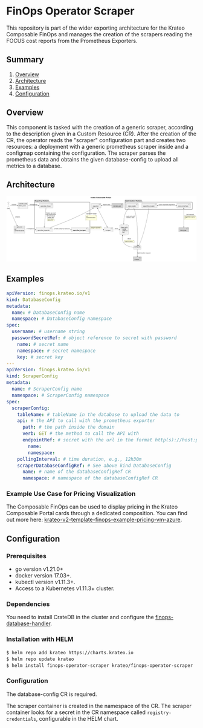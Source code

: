 # FinOps Operator Scraper
This repository is part of the wider exporting architecture for the Krateo Composable FinOps and manages the creation of the scrapers reading the FOCUS cost reports from the Prometheus Exporters.

## Summary
1. [Overview](#overview)
2. [Architecture](#architecture)
3. [Examples](#examples)
4. [Configuration](#configuration)

## Overview
This component is tasked with the creation of a generic scraper, according to the description given in a Custom Resource (CR). After the creation of the CR, the operator reads the "scraper" configuration part and creates two resources: a deployment with a generic prometheus scraper inside and a configmap containing the configuration. The scraper parses the prometheus data and obtains the given database-config to upload all metrics to a database.

## Architecture
![Krateo Composable FinOps Operator Scraper](resources/images/KCF-operator-scraper.png)

## Examples
```yaml
apiVersion: finops.krateo.io/v1
kind: DatabaseConfig
metadata:
  name: # DatabaseConfig name
  namespace: # DatabaseConfig namespace
spec:
  username: # username string
  passwordSecretRef: # object reference to secret with password
    name: # secret name
    namespace: # secret namespace
    key: # secret key
---
apiVersion: finops.krateo.io/v1
kind: ScraperConfig
metadata:
  name: # ScraperConfig name
  namespace: # ScraperConfig namespace
spec:
  scraperConfig:
    tableName: # tableName in the database to upload the data to
    api: # the API to call with the prometheus exporter
      path: # the path inside the domain
      verb: GET # the method to call the API with
      endpointRef: # secret with the url in the format http(s)://host:port
        name: 
        namespace:
    pollingInterval: # time duration, e.g., 12h30m
    scraperDatabaseConfigRef: # See above kind DatabaseConfig
      name: # name of the databaseConfigRef CR 
      namespace: # namespace of the databaseConfigRef CR
```

### Example Use Case for Pricing Visualization
The Composable FinOps can be used to display pricing in the Krateo Composable Portal cards through a dedicated composition. You can find out more here: [krateo-v2-template-finops-example-pricing-vm-azure](https://github.com/krateoplatformops/krateo-v2-template-finops-example-pricing-vm-azure).

## Configuration

### Prerequisites
- go version v1.21.0+
- docker version 17.03+.
- kubectl version v1.11.3+.
- Access to a Kubernetes v1.11.3+ cluster.

### Dependencies
You need to install CrateDB in the cluster and configure the [finops-database-handler](https://github.com/krateoplatformops/finops-database-handler).

### Installation with HELM
```sh
$ helm repo add krateo https://charts.krateo.io
$ helm repo update krateo
$ helm install finops-operator-scraper krateo/finops-operator-scraper
```
### Configuration
The database-config CR is required.

The scraper container is created in the namespace of the CR. The scraper container looks for a secret in the CR namespace called `registry-credentials`, configurable in the HELM chart.